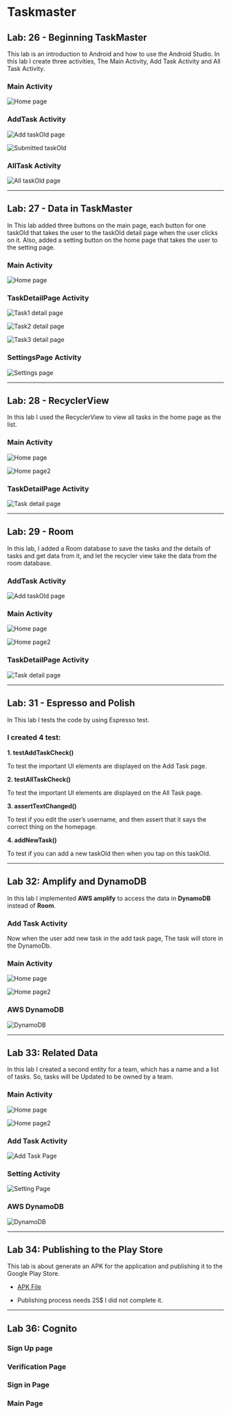# **Taskmaster**

## **Lab: 26 - Beginning TaskMaster**

This lab is an introduction to Android and how to use the Android Studio. In this lab I create three activities, The Main Activity, Add Task Activity and All Task Activity.

### **Main Activity**

![Home page](screenshots/lab26(1).jpg)

### **AddTask Activity**

![Add taskOld page](screenshots/lab26(2).jpg)

![Submitted taskOld](screenshots/lab26(3).jpg)

### **AllTask Activity**

![All taskOld page](screenshots/lab26(4).jpg)

-------------------------------------------------------------------------------------------------------------

## **Lab: 27 - Data in TaskMaster**

In This lab added three buttons on the main page, each button for one taskOld that takes the user to the taskOld detail page when the user clicks on it. Also, added a setting button on the home page that takes the user to the setting page.

### **Main Activity**

![Home page](screenshots/lab27(1).jpg)

### **TaskDetailPage Activity**

![Task1 detail page](screenshots/lab27(2).jpg)

![Task2 detail page](screenshots/lab27(3).jpg)

![Task3 detail page](screenshots/lab27(4).jpg)

### **SettingsPage Activity**

![Settings page](screenshots/lab27(5).jpg)

-------------------------------------------------------------------------------------------------------------

## **Lab: 28 - RecyclerView**

In this lab I used the RecyclerView to view all tasks in the home page as the list.

### **Main Activity**

![Home page](screenshots/lab28(1).jpg)

![Home page2](screenshots/lab28(2).jpg)

### **TaskDetailPage Activity**

![Task detail page](screenshots/lab28(3).jpg)

-------------------------------------------------------------------------------------------------------------

## **Lab: 29 - Room**

In this lab, I added a Room database to save the tasks and the details of tasks and get data from it, and let the recycler view take the data from the room database.

### **AddTask Activity**

![Add taskOld page](screenshots/lab29(1).jpg)

### **Main Activity**

![Home page](screenshots/lab29(2).jpg)

![Home page2](screenshots/lab29(3).jpg)

### **TaskDetailPage Activity**

![Task detail page](screenshots/lab29(4).jpg)

-------------------------------------------------------------------------------------------------------------

## **Lab: 31 - Espresso and Polish**

In This lab I tests the code by using Espresso test.

### **I created 4 test:**

**1. testAddTaskCheck()**

To test the important UI elements are displayed on the Add Task page.

**2. testAllTaskCheck()**

To test the important UI elements are displayed on the All Task page.

**3. assertTextChanged()**

To test if you edit the user’s username, and then assert that it says the correct thing on the homepage.

**4. addNewTask()**

To test if you can add a new taskOld then when you tap on this taskOld.

--------------------------------------------------------------------------------------------------------------

## **Lab 32: Amplify and DynamoDB**

In this lab I implemented **AWS amplify** to access the data in **DynamoDB** instead of **Room**.

### **Add Task Activity**

Now when the user add new task in the add task page, The task will store in the DynamoDb.

### **Main Activity**

![Home page](screenshots/lab32(1).jpg)

![Home page2](screenshots/lab32(2).jpg)

### **AWS DynamoDB**

![DynamoDB](screenshots/lab32(3).PNG)

---------------------------------------------------------------------------------------------------------------

## **Lab 33: Related Data**

In this lab I created a second entity for a team, which has a name and a list of tasks. So, tasks will be Updated to be owned by a team.

### **Main Activity**

![Home page](screenshots/lab33(1).jpg)

![Home page2](screenshots/lab33(2).jpg)

### **Add Task Activity**

![Add Task Page](screenshots/lab33(3).jpg)

### **Setting Activity**

![Setting Page](screenshots/lab33(4).jpg)

### **AWS DynamoDB**

![DynamoDB](screenshots/lab33(5).PNG)

---------------------------------------------------------------------------------------------------------------

## **Lab 34: Publishing to the Play Store**

This lab is about generate an APK for the application and publishing it to the Google Play Store.

* [APK File](/APK)

* Publishing process needs 25$ I did not complete it.

---------------------------------------------------------------------------------------------------------------

## **Lab 36: Cognito**


### **Sign Up page**

### **Verification Page**

### **Sign in Page**

### **Main Page**
